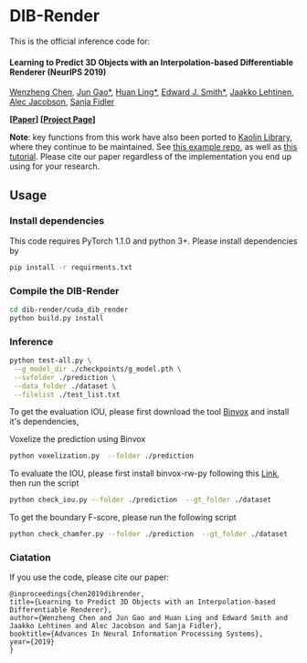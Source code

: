 # DIB-Render
This is the official inference code for:

#### Learning to Predict 3D Objects with an Interpolation-based Differentiable Renderer (NeurIPS 2019)

[Wenzheng Chen](http://www.cs.toronto.edu/~wenzheng/), [Jun Gao\*](http://www.cs.toronto.edu/~jungao/), [Huan Ling\*](http://www.cs.toronto.edu/~linghuan/), [Edward J. Smith\*](), [Jaakko Lehtinen](https://users.aalto.fi/~lehtinj7/), [Alec Jacobson](https://www.cs.toronto.edu/~jacobson/), [Sanja Fidler](http://www.cs.toronto.edu/~fidler/)


**[[Paper](https://arxiv.org/abs/1908.01210)]  [[Project Page](https://nv-tlabs.github.io/DIB-R/)]**


**Note**: key functions from this work have also been ported to [Kaolin Library](https://github.com/NVIDIAGameWorks/kaolin), where they continue to be maintained. See [this example repo](https://github.com/nv-tlabs/DIB-R-Single-Image-3D-Reconstruction), as well as [this tutorial](https://github.com/NVIDIAGameWorks/kaolin/blob/master/examples/tutorial/dibr_tutorial.ipynb). Please cite our paper regardless of the implementation you end up using for your research.  

## Usage


### Install dependencies

This code requires PyTorch 1.1.0 and python 3+. Please install dependencies by
```bash
pip install -r requirments.txt
```

### Compile the DIB-Render
```bash
cd dib-render/cuda_dib_render
python build.py install
```


### Inference
``` bash
python test-all.py \
 --g_model_dir ./checkpoints/g_model.pth \
 --svfolder ./prediction \
 --data_folder ./dataset \
 --filelist ./test_list.txt
```

To get the evaluation IOU, please first download the tool [Binvox](https://www.patrickmin.com/binvox/) and install it's dependencies,

Voxelize the prediction using Binvox
```bash
python voxelization.py  --folder ./prediction
```

To evaluate the IOU, please first install binvox-rw-py following this [Link](https://github.com/dimatura/binvox-rw-py), then run the script
```bash
python check_iou.py --folder ./prediction  --gt_folder ./dataset 
```

To get the boundary F-score, please run the following script
```bash
python check_chamfer.py --folder ./prediction  --gt_folder ./dataset 
```

### Ciatation
If you use the code, please cite our paper:
```
@inproceedings{chen2019dibrender,
title={Learning to Predict 3D Objects with an Interpolation-based Differentiable Renderer},
author={Wenzheng Chen and Jun Gao and Huan Ling and Edward Smith and Jaakko Lehtinen and Alec Jacobson and Sanja Fidler},
booktitle={Advances In Neural Information Processing Systems},
year={2019}
}
```